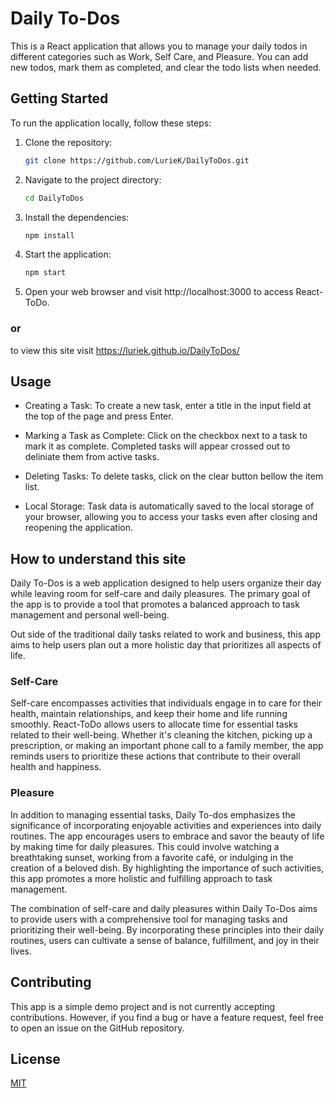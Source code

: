 # Daily To-Dos

This is a React application that allows you to manage your daily todos in different categories such as Work, Self Care, and Pleasure. You can add new todos, mark them as completed, and clear the todo lists when needed.

## Getting Started

To run the application locally, follow these steps:

1. Clone the repository:

   ```bash
   git clone https://github.com/LurieK/DailyToDos.git

2. Navigate to the project directory:
   ```bash
   cd DailyToDos

3. Install the dependencies:

   ```bash
   npm install

4. Start the application:

   ```bash
   npm start

5. Open your web browser and visit http://localhost:3000 to access React-ToDo.

### or

to view this site visit https://luriek.github.io/DailyToDos/

## Usage
- Creating a Task: To create a new task, enter a title in the input field at the top of the page and press Enter. 

- Marking a Task as Complete: Click on the checkbox next to a task to mark it as complete. Completed tasks will appear crossed out to deliniate them from active tasks.

- Deleting Tasks: To delete tasks, click on the clear button bellow the item list.

- Local Storage: Task data is automatically saved to the local storage of your browser, allowing you to access your tasks even after closing and reopening the application.

## How to understand this site
Daily To-Dos is a web application designed to help users organize their day while leaving room for self-care and daily pleasures. The primary goal of the app is to provide a tool that promotes a balanced approach to task management and personal well-being.  

Out side of the traditional daily tasks related to work and business, this app aims to help users plan out a more holistic day that prioritizes all aspects of life. 

### Self-Care
Self-care encompasses activities that individuals engage in to care for their health, maintain relationships, and keep their home and life running smoothly. React-ToDo allows users to allocate time for essential tasks related to their well-being. Whether it's cleaning the kitchen, picking up a prescription, or making an important phone call to a family member, the app reminds users to prioritize these actions that contribute to their overall health and happiness.

### Pleasure
In addition to managing essential tasks, Daily To-dos emphasizes the significance of incorporating enjoyable activities and experiences into daily routines. The app encourages users to embrace and savor the beauty of life by making time for daily pleasures. This could involve watching a breathtaking sunset, working from a favorite café, or indulging in the creation of a beloved dish. By highlighting the importance of such activities, this app promotes a more holistic and fulfilling approach to task management.

The combination of self-care and daily pleasures within Daily To-Dos aims to provide users with a comprehensive tool for managing tasks and prioritizing their well-being. By incorporating these principles into their daily routines, users can cultivate a sense of balance, fulfillment, and joy in their lives.

## Contributing
This app is a simple demo project and is not currently accepting contributions. However, if you find a bug or have a feature request, feel free to open an issue on the GitHub repository.

## License

[MIT](https://choosealicense.com/licenses/mit/)

